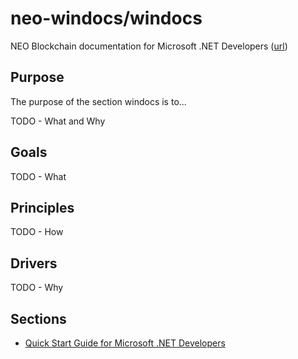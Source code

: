 # neo-windocs/windocs

NEO Blockchain documentation for Microsoft .NET Developers ([url](https://github.com/mwherman2000/neo-windocs/tree/master/windocs))

## Purpose

The purpose of the section windocs is to...

TODO - What and Why

## Goals

TODO - What

## Principles

TODO - How

## Drivers

TODO - Why

## Sections

* [Quick Start Guide for Microsoft .NET Developers](./quickstart-csharp)
